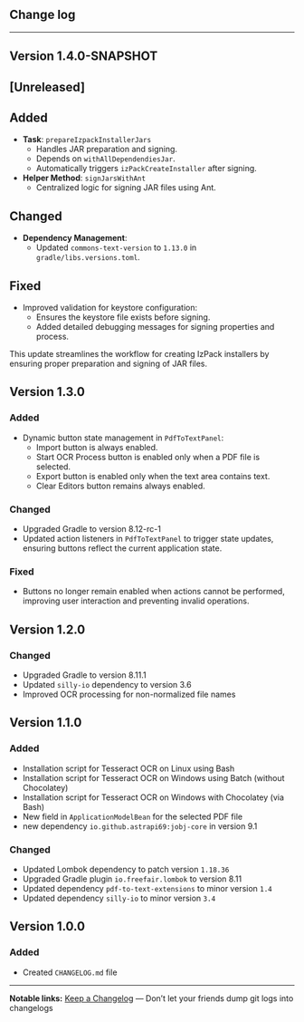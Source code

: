 ## Change log
----------------------

Version 1.4.0-SNAPSHOT
-------------

## [Unreleased]
## Added
- **Task**: `prepareIzpackInstallerJars`
  - Handles JAR preparation and signing.
  - Depends on `withAllDependendiesJar`.
  - Automatically triggers `izPackCreateInstaller` after signing.
- **Helper Method**: `signJarsWithAnt`
  - Centralized logic for signing JAR files using Ant.

## Changed
- **Dependency Management**:
  - Updated `commons-text-version` to `1.13.0` in `gradle/libs.versions.toml`.

## Fixed
- Improved validation for keystore configuration:
  - Ensures the keystore file exists before signing.
  - Added detailed debugging messages for signing properties and process.

This update streamlines the workflow for creating IzPack installers by ensuring proper preparation and signing of JAR files.

Version 1.3.0
-------------

### Added
- Dynamic button state management in `PdfToTextPanel`:
    - Import button is always enabled.
    - Start OCR Process button is enabled only when a PDF file is selected.
    - Export button is enabled only when the text area contains text.
    - Clear Editors button remains always enabled.

### Changed
- Upgraded Gradle to version 8.12-rc-1
- Updated action listeners in `PdfToTextPanel` to trigger state updates, ensuring buttons reflect the current application state.

### Fixed
- Buttons no longer remain enabled when actions cannot be performed, improving user interaction and preventing invalid operations.

Version 1.2.0
-------------

### Changed

- Upgraded Gradle to version 8.11.1
- Updated `silly-io` dependency to version 3.6
- Improved OCR processing for non-normalized file names

Version 1.1.0
-------------

### Added
- Installation script for Tesseract OCR on Linux using Bash
- Installation script for Tesseract OCR on Windows using Batch (without Chocolatey)
- Installation script for Tesseract OCR on Windows with Chocolatey (via Bash)
- New field in `ApplicationModelBean` for the selected PDF file
- new dependency `io.github.astrapi69:jobj-core` in version 9.1

### Changed
- Updated Lombok dependency to patch version `1.18.36`
- Upgraded Gradle plugin `io.freefair.lombok` to version 8.11
- Updated dependency `pdf-to-text-extensions` to minor version `1.4`
- Updated dependency `silly-io` to minor version `3.4`

Version 1.0.0
-------------

### Added
- Created `CHANGELOG.md` file

---

**Notable links:**
[Keep a Changelog](http://keepachangelog.com/en/1.0.0/) — Don’t let your friends dump git logs into changelogs
